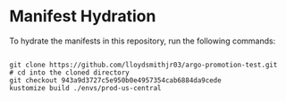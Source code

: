 
# Manifest Hydration

To hydrate the manifests in this repository, run the following commands:

```shell

git clone https://github.com/lloydsmithjr03/argo-promotion-test.git
# cd into the cloned directory
git checkout 943a9d3727c5e950b0e4957354cab6884da9cede
kustomize build ./envs/prod-us-central
```